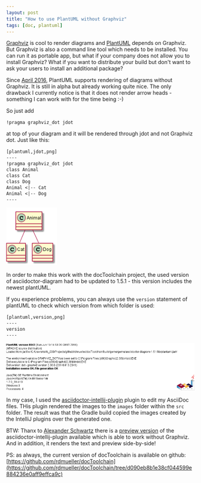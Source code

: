 ```yaml
---
layout: post
title: "How to use PlantUML without Graphviz"
tags: [doc, plantuml]
---
```


[Graphviz](http://www.graphviz.org) is cool to render diagrams and [PlantUML](https://plantuml.com) depends on Graphviz. But Graphviz is also a command line tool which needs to be installed. You can run it as portable app, but what if your company does not allow you to install Graphviz? What if you want to distribute your build but don't want to ask your users to install an additional package?

Since [April 2016](http://plantuml.com/smetana02.html), PlantUML supports rendering of diagrams without Graphviz. It is still in alpha but already working quite nice. The only drawback I currently notice is that it does not render arrow heads - something I can work with for the time being :-)

So just add

    !pragma graphviz_dot jdot
    
at top of your diagram and it will be rendered through jdot and not Graphviz dot. Just like this:

    [plantuml,jdot,png]
    ----
    !pragma graphviz_dot jdot
    class Animal
    class Cat
    class Dog
    Animal <|-- Cat
    Animal <|-- Dog
    ----

<div> <img src="../images/test3.png" style="max-width: 100%" /> </div>

In order to make this work with the docToolchain project, the used version of asciidoctor-diagram had to be updated to 1.5.1 - this version includes the newest plantUML.

If you experience problems, you can always use the `version` statement of plantUML to check which version from which folder is used:

    [plantuml,version,png]
    ----
    version
    ----
    
<div> <img src="../images/version2.png" style="max-width: 100%" /> </div> 

In my case, I used the [asciidoctor-intellij-plugin](https://github.com/asciidoctor/asciidoctor-intellij-plugin) plugin to edit my AsciiDoc files. THis plugin rendered the images to the `images` folder within the `src` folder. The result was that the Gradle build copied the images created by the IntelliJ plugins over the generated one.

BTW: Thanx to [Alexander Schwartz](https://twitter.com/ahus1de) there is a [preview version](https://github.com/asciidoctor/asciidoctor-intellij-plugin/releases/tag/0.13-preview1) of the asciidoctor-intellij-plugin available which is able to work without Graphviz. And in addition, it renders the text and preview side-by-side!

PS: as always, the current version of docToolchain is available on github: [https://github.com/rdmueller/docToolchain](https://github.com/rdmueller/docToolchain/tree/d090eb8b1e38cf044599e884236e0aff9effca9c)

